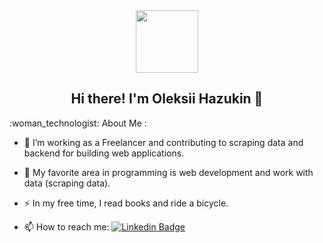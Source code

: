 <div id="header" align="center">
  <img src="https://media.giphy.com/media/M9gbBd9nbDrOTu1Mqx/giphy.gif" width="100"/>
</div>
<div align="center">
<h2> Hi there! I'm Oleksii Hazukin 👋</h2>
</div>
:woman_technologist: About Me :

- :telescope: I’m working as a Freelancer and contributing to scraping data and backend for building web applications.

- :yellow_heart: My favorite area in programming is web development and work with data (scraping data).

- :zap: In my free time, I read books and ride a bicycle.

- :mailbox: How to reach me: [![Linkedin Badge](https://img.shields.io/badge/-kakbar-blue?style=flat&logo=Linkedin&logoColor=white)](https://www.linkedin.com/in/oleksii-hazukin-0400b9121/)



<!--
**alxgav/alxgav** is a ✨ _special_ ✨ repository because its `README.md` (this file) appears on your GitHub profile.

Here are some ideas to get you started:

- 🔭 I’m currently working on ...
- 🌱 I’m currently learning ...
- 👯 I’m looking to collaborate on ...
- 🤔 I’m looking for help with ...
- 💬 Ask me about ...
- 📫 How to reach me: ...
- 😄 Pronouns: ...
- ⚡ Fun fact: ...
-->
